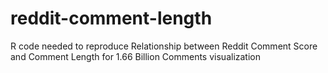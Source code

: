 # reddit-comment-length
R code needed to reproduce Relationship between Reddit Comment Score and Comment Length for 1.66 Billion Comments visualization

